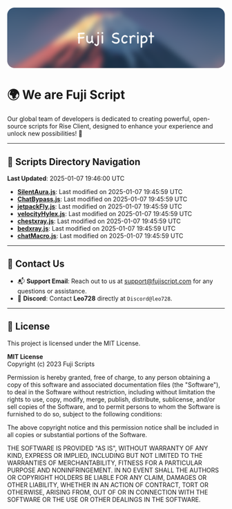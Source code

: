 ![Banner](.github/b.webp)

# 🌍 **We are Fuji Script**

Our global team of developers is dedicated to creating powerful, open-source scripts for Rise Client, designed to enhance your experience and unlock new possibilities! 🌟

---
<!-- SCRIPTS_NAVIGATION_START -->
## 📂 **Scripts Directory Navigation**

**Last Updated**: 2025-01-07 19:46:00 UTC

- **[SilentAura.js](scripts/SilentAura.js)**: Last modified on 2025-01-07 19:45:59 UTC
- **[ChatBypass.js](scripts/ChatBypass.js)**: Last modified on 2025-01-07 19:45:59 UTC
- **[jetpackFly.js](scripts/jetpackFly.js)**: Last modified on 2025-01-07 19:45:59 UTC
- **[velocityHylex.js](scripts/velocityHylex.js)**: Last modified on 2025-01-07 19:45:59 UTC
- **[chestxray.js](scripts/chestxray.js)**: Last modified on 2025-01-07 19:45:59 UTC
- **[bedxray.js](scripts/bedxray.js)**: Last modified on 2025-01-07 19:45:59 UTC
- **[chatMacro.js](scripts/chatMacro.js)**: Last modified on 2025-01-07 19:45:59 UTC

<!-- SCRIPTS_NAVIGATION_END -->

---

## 💬 **Contact Us**  
- 📬 **Support Email**: Reach out to us at [support@fujiscript.com](mailto:support@fujiscript.com) for any questions or assistance.  
- 💬 **Discord**: Contact **Leo728** directly at `Discord@leo728`.

---

## 📜 **License**

This project is licensed under the MIT License.  

**MIT License**  
Copyright (c) 2023 Fuji Scripts  

Permission is hereby granted, free of charge, to any person obtaining a copy of this software and associated documentation files (the "Software"), to deal in the Software without restriction, including without limitation the rights to use, copy, modify, merge, publish, distribute, sublicense, and/or sell copies of the Software, and to permit persons to whom the Software is furnished to do so, subject to the following conditions:  

The above copyright notice and this permission notice shall be included in all copies or substantial portions of the Software.  

THE SOFTWARE IS PROVIDED "AS IS", WITHOUT WARRANTY OF ANY KIND, EXPRESS OR IMPLIED, INCLUDING BUT NOT LIMITED TO THE WARRANTIES OF MERCHANTABILITY, FITNESS FOR A PARTICULAR PURPOSE AND NONINFRINGEMENT. IN NO EVENT SHALL THE AUTHORS OR COPYRIGHT HOLDERS BE LIABLE FOR ANY CLAIM, DAMAGES OR OTHER LIABILITY, WHETHER IN AN ACTION OF CONTRACT, TORT OR OTHERWISE, ARISING FROM, OUT OF OR IN CONNECTION WITH THE SOFTWARE OR THE USE OR OTHER DEALINGS IN THE SOFTWARE.  
